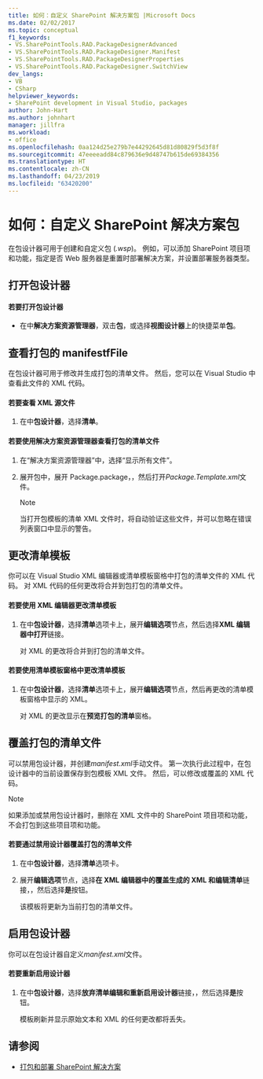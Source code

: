 ```yaml
---
title: 如何：自定义 SharePoint 解决方案包 |Microsoft Docs
ms.date: 02/02/2017
ms.topic: conceptual
f1_keywords:
- VS.SharePointTools.RAD.PackageDesignerAdvanced
- VS.SharePointTools.RAD.PackageDesigner.Manifest
- VS.SharePointTools.RAD.PackageDesignerProperties
- VS.SharePointTools.RAD.PackageDesigner.SwitchView
dev_langs:
- VB
- CSharp
helpviewer_keywords:
- SharePoint development in Visual Studio, packages
author: John-Hart
ms.author: johnhart
manager: jillfra
ms.workload:
- office
ms.openlocfilehash: 0aa124d25e279b7e44292645d81d80829f5d3f8f
ms.sourcegitcommit: 47eeeeadd84c879636e9d48747b615de69384356
ms.translationtype: HT
ms.contentlocale: zh-CN
ms.lasthandoff: 04/23/2019
ms.locfileid: "63420200"
---
```

# <a name="how-to-customize-a-sharepoint-solution-package"></a>如何：自定义 SharePoint 解决方案包
  在包设计器可用于创建和自定义包 (*.wsp*)。 例如，可以添加 SharePoint 项目项和功能，指定是否 Web 服务器是重置时部署解决方案，并设置部署服务器类型。

## <a name="open-the-package-designer"></a>打开包设计器

#### <a name="to-open-the-package-designer"></a>若要打开包设计器

- 在中**解决方案资源管理器**，双击**包**，或选择**视图设计器**上的快捷菜单**包**。

## <a name="view-the-packaged-manifestffile"></a>查看打包的 manifestfFile
 在包设计器可用于修改并生成打包的清单文件。 然后，您可以在 Visual Studio 中查看此文件的 XML 代码。

#### <a name="to-view-the-xml-source-file"></a>若要查看 XML 源文件

1. 在中**包设计器**，选择**清单**。

#### <a name="to-view-the-packaged-manifest-file-by-using-solution-explorer"></a>若要使用解决方案资源管理器查看打包的清单文件

1. 在“解决方案资源管理器”中，选择“显示所有文件”。

2. 展开包中，展开 Package.package，，然后打开*Package.Template.xml*文件。

    > [!NOTE]
    > 当打开包模板的清单 XML 文件时，将自动验证这些文件，并可以忽略在错误列表窗口中显示的警告。

## <a name="change-the-manifest-template"></a>更改清单模板
 你可以在 Visual Studio XML 编辑器或清单模板窗格中打包的清单文件的 XML 代码。 对 XML 代码的任何更改将合并到包打包的清单文件。

#### <a name="to-change-the-manifest-template-by-using-the-xml-editor"></a>若要使用 XML 编辑器更改清单模板

1. 在中**包设计器**，选择**清单**选项卡上，展开**编辑选项**节点，然后选择**XML 编辑器中打开**链接。

     对 XML 的更改将合并到打包的清单文件。

#### <a name="to-change-the-manifest-template-by-using-the-manifest-template-pane"></a>若要使用清单模板窗格中更改清单模板

1. 在中**包设计器**，选择**清单**选项卡上，展开**编辑选项**节点，然后再更改的清单模板窗格中显示的 XML。

     对 XML 的更改显示在**预览打包的清单**窗格。

## <a name="overwrite-the-packaged-manifest-file"></a>覆盖打包的清单文件
 可以禁用包设计器，并创建*manifest.xml*手动文件。 第一次执行此过程中，在包设计器中的当前设置保存到包模板 XML 文件。 然后，可以修改或覆盖的 XML 代码。

> [!NOTE]
> 如果添加或禁用包设计器时，删除在 XML 文件中的 SharePoint 项目项和功能，不会打包到这些项目项和功能。

#### <a name="to-overwrite-packaged-manifest-file-by-disabling-the-designer"></a>若要通过禁用设计器覆盖打包的清单文件

1. 在中**包设计器**，选择**清单**选项卡。

2. 展开**编辑选项**节点，选择**在 XML 编辑器中的覆盖生成的 XML 和编辑清单**链接，，然后选择**是**按钮。

     该模板将更新为当前打包的清单文件。

## <a name="enable-the-package-designer"></a>启用包设计器
 你可以在包设计器自定义*manifest.xml*文件。

#### <a name="to-re-enable-the-designer"></a>若要重新启用设计器

1. 在中**包设计器**，选择**放弃清单编辑和重新启用设计器**链接，，然后选择**是**按钮。

     模板刷新并显示原始文本和 XML 的任何更改都将丢失。

## <a name="see-also"></a>请参阅
- [打包和部署 SharePoint 解决方案](../sharepoint/packaging-and-deploying-sharepoint-solutions.md)
